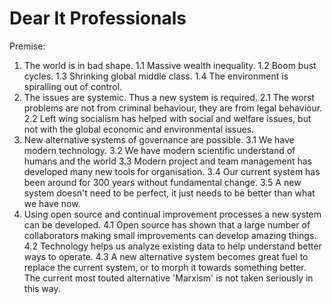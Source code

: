 # Dear It Professionals

Premise:

1. The world is in bad shape.
1.1 Massive wealth inequality.
1.2 Boom bust cycles.
1.3 Shrinking global middle class.
1.4 The environment is spiralling out of control.
2. The issues are systemic. Thus a new system is required.
2.1 The worst problems are not from criminal behaviour, they are from legal behaviour.
2.2 Left wing socialism has helped with social and welfare issues, but not with the global economic and environmental issues.
3. New alternative systems of governance are possible.
3.1 We have modern technology.
3.2 We have modern scientific understand of humans and the world
3.3 Modern project and team management has developed many new tools for organisation.
3.4 Our current system has been around for 300 years without fundamental change.
3.5 A new system doesn't need to be perfect, it just needs to be better than what we have now.
4. Using open source and continual improvement processes a new system can be developed.
4.1 Open source has shown that a large number of collaborators making small improvements can develop amazing things.
4.2 Technology helps us analyze existing data to help understand better ways to operate.
4.3 A new alternative system becomes great fuel to replace the current system, or to morph it towards something better. The current most touted alternative 'Marxism' is not taken seriously in this way.
